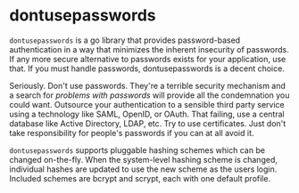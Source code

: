 # dontusepasswords

`dontusepasswords` is a go library that provides password-based authentication 
in a way that minimizes the inherent insecurity of passwords. If any more 
secure alternative to passwords exists for your application, use that. If you 
must handle passwords, dontusepasswords is a decent choice.

Seriously. Don't use passwords. They're a terrible security mechanism and a 
search for *problems with passwords* will provide all the condemnation you 
could want. Outsource your authentication to a sensible third party service 
using a technology like SAML, OpenID, or OAuth. That failing, use a central 
database like Active Directory, LDAP, etc. Try to use certificates. Just don't 
take responsibility for people's passwords if you can at all avoid it.

`dontusepasswords` supports pluggable hashing schemes which can be changed 
on-the-fly. When the system-level hashing scheme is changed, individual hashes 
are updated to use the new scheme as the users login. Included schemes are 
bcrypt and scrypt, each with one default profile.
